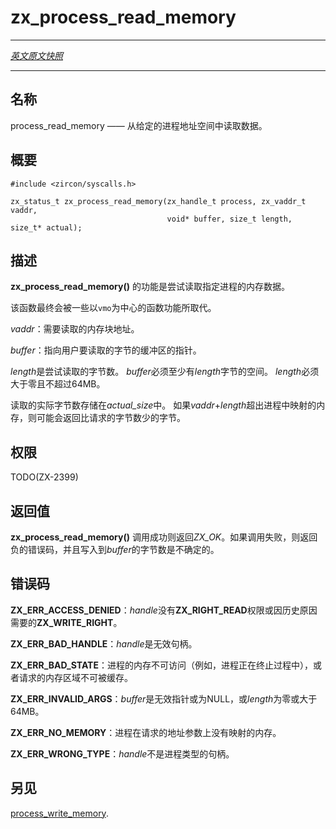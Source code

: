 # zx_process_read_memory
---

[*英文原文快照*](https://github.com/fuchsia-mirror/zircon/blob/c90f6a56c60f0484be9f610096fb8d58edfef424/docs/syscalls/process_read_memory.md)

---
<!-- ## NAME -->
## 名称

<!-- process_read_memory - Read from the given process's address space. -->
process_read_memory —— 从给定的进程地址空间中读取数据。

<!-- ## SYNOPSIS -->
## 概要
```
#include <zircon/syscalls.h>

zx_status_t zx_process_read_memory(zx_handle_t process, zx_vaddr_t vaddr,
                                   void* buffer, size_t length, size_t* actual);

```

<!-- ## DESCRIPTION -->
## 描述

<!-- **zx_process_read_memory**() attempts to read memory of the specified process. -->
**zx_process_read_memory()** 的功能是尝试读取指定进程的内存数据。

<!-- This function will eventually be replaced with something vmo-centric. -->
该函数最终会被一些以`vmo`为中心的函数功能所取代。

<!-- *vaddr* the address of the block of memory to read. -->
*vaddr*：需要读取的内存块地址。
<!-- *buffer* pointer to a user buffer to read bytes into. -->
*buffer*：指向用户要读取的字节的缓冲区的指针。

<!-- *length* number of bytes to attempt to read. *buffer* buffer must be large
enough for at least this many bytes.
*length* must be greater than zero and less than or equal to 64MB. -->
*length*是尝试读取的字节数。
*buffer*必须至少有*length*字节的空间。 
*length*必须大于零且不超过64MB。

<!-- *actual_size* the actual number of bytes read is stored here.
Less bytes than requested may be returned if *vaddr*+*length*
extends beyond the memory mapped in the process. -->
读取的实际字节数存储在*actual_size*中。
如果*vaddr*+*length*超出进程中映射的内存，则可能会返回比请求的字节数少的字节。

<!-- ## RIGHTS -->
## 权限

TODO(ZX-2399)

<!-- ## RETURN VALUE -->
## 返回值

<!-- **zx_process_read_memory**() returns **ZX_OK** on success.
In the event of failure, a negative error value is returned, and the number of
bytes written to *buffer* is undefined. -->
**zx_process_read_memory()** 调用成功则返回*ZX_OK*。如果调用失败，则返回负的错误码，并且写入到*buffer*的字节数是不确定的。

<!-- ## ERRORS -->
## 错误码

<!-- **ZX_ERR_ACCESS_DENIED**  *handle* does not have the **ZX_RIGHT_READ** right
or
**ZX_WRITE_RIGHT** is needed for historical reasons. -->
**ZX_ERR_ACCESS_DENIED**：*handle*没有**ZX_RIGHT_READ**权限或因历史原因需要的**ZX_WRITE_RIGHT**。

<!-- **ZX_ERR_BAD_HANDLE**  *handle* is not a valid handle. -->
**ZX_ERR_BAD_HANDLE**：*handle*是无效句柄。

<!-- **ZX_ERR_BAD_STATE**  the process's memory is not accessible (e.g.,
the process is being terminated),
or the requested memory is not cacheable. -->
**ZX_ERR_BAD_STATE**：进程的内存不可访问（例如，进程正在终止过程中），或者请求的内存区域不可被缓存。

<!-- **ZX_ERR_INVALID_ARGS** *buffer* is an invalid pointer or NULL,
or *length* is zero or greater than 64MB. -->
**ZX_ERR_INVALID_ARGS**：*buffer*是无效指针或为NULL，或*length*为零或大于64MB。

<!-- **ZX_ERR_NO_MEMORY** the process does not have any memory at the
requested address. -->
**ZX_ERR_NO_MEMORY**：进程在请求的地址参数上没有映射的内存。

<!-- **ZX_ERR_WRONG_TYPE**  *handle* is not a process handle. -->
**ZX_ERR_WRONG_TYPE**：*handle*不是进程类型的句柄。

<!-- ## SEE ALSO -->
## 另见

[process_write_memory](process_write_memory.md).